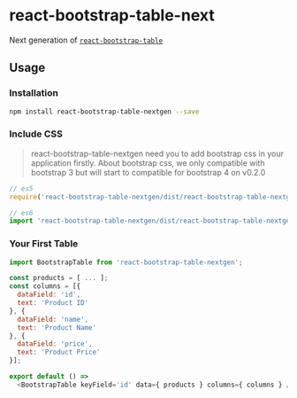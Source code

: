 # react-bootstrap-table-next
Next generation of [`react-bootstrap-table`](https://github.com/AllenFang/react-bootstrap-table)

## Usage

### Installation

```sh
npm install react-bootstrap-table-nextgen --save
```

### Include CSS

> react-bootstrap-table-nextgen need you to add bootstrap css in your application firstly. About bootstrap css, we only compatible with bootstrap 3 but will start to compatible for bootstrap 4 on v0.2.0

```js
// es5
require('react-bootstrap-table-nextgen/dist/react-bootstrap-table-nextgen.min.css');

// es6
import 'react-bootstrap-table-nextgen/dist/react-bootstrap-table-nextgen.min.css';
```

### Your First Table

```js
import BootstrapTable from 'react-bootstrap-table-nextgen';

const products = [ ... ];
const columns = [{
  dataField: 'id',
  text: 'Product ID'
}, {
  dataField: 'name',
  text: 'Product Name'
}, {
  dataField: 'price',
  text: 'Product Price'
}];

export default () =>
  <BootstrapTable keyField='id' data={ products } columns={ columns } />
```